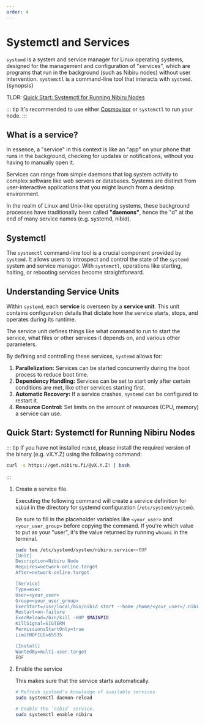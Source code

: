 ```yaml
---
order: 4
---
```


# Systemctl and Services

`systemd` is a system and service manager for Linux operating systems, designed
for the management and configuration of "services", which are programs that run
in the background (such as Nibiru nodes)  without user intervention.
`systemctl` is a command-line tool that interacts with `systemd`. {synopsis}

TLDR: [Quick Start: Systemctl for Running Nibiru Nodes](#quick-start-systemctl-for-running-nibiru-nodes)

::: tip
It's recommended to use either [Cosmovisor](./cosmovisor) or `systemctl` to run
your node.
:::

## What is a service?

In essence, a "service" in this context is like an "app" on your phone that
runs in the background, checking for updates or notifications, without you
having to manually open it.

Services can range from simple daemons that log system activity to complex
software like web servers or databases. Systems are distinct from
user-interactive applications that you might launch from a desktop environment.

In the realm of Linux and Unix-like operating systems, these background
processes have traditionally been called **"daemons"**, hence the "d" at the end of
many service names (e.g. systemd, nibid).

## Systemctl

The `systemctl` command-line tool is a crucial component provided by `systemd`.
It allows users to introspect and control the state of the `systemd` system and
service manager. With `systemctl`, operations like starting, halting, or
rebooting services become straightforward.

## Understanding Service Units

Within `systemd`, each **service** is overseen by a
**service unit**. This unit contains configuration details that dictate how the
service starts, stops, and operates during its runtime.

The service unit defines things like
what command to run to start the service, what files or other services it
depends on, and various other parameters.

By defining and controlling these services, `systemd` allows for:

1. **Parallelization:** Services can be started concurrently during the boot
   process to reduce boot time.
2. **Dependency Handling:** Services can be set to start only after certain
   conditions are met, like other services starting first.
3. **Automatic Recovery:** If a service crashes, `systemd` can be configured to
   restart it.
4. **Resource Control:** Set limits on the amount of
   resources (CPU, memory) a service can use.

## Quick Start: Systemctl for Running Nibiru Nodes

::: tip
If you have not installed `nibid`, please install the required version of the binary (e.g. vX.Y.Z) using the following command:

```bash
curl -s https://get.nibiru.fi/@vX.Y.Z! | bash
```
:::

1. Create a service file.

    Executing the following command will create a service definition for
    `nibid` in the directory for systemd configuration (`/etc/systemd/system`).

    Be sure to fill in the placeholder variables like `<your_user>` and
    `<your_user_group>` before copying the command. If you're which value to
    put as your "user", it's the value returned by running `whoami` in the
    terminal.

    ```bash
    sudo tee /etc/systemd/system/nibiru.service<<EOF
    [Unit]
    Description=Nibiru Node
    Requires=network-online.target
    After=network-online.target

    [Service]
    Type=exec
    User=<your_user>
    Group=<your_user_group>
    ExecStart=/usr/local/bin/nibid start --home /home/<your_user>/.nibid
    Restart=on-failure
    ExecReload=/bin/kill -HUP $MAINPID
    KillSignal=SIGTERM
    PermissionsStartOnly=true
    LimitNOFILE=65535

    [Install]
    WantedBy=multi-user.target
    EOF
    ```

2. Enable the service

    This makes sure that the service starts automatically.

    ```bash
    # Refresh systemd's knowledge of available services
    sudo systemctl daemon-reload

    # Enable the `nibid` service.
    sudo systemctl enable nibiru
    ```
